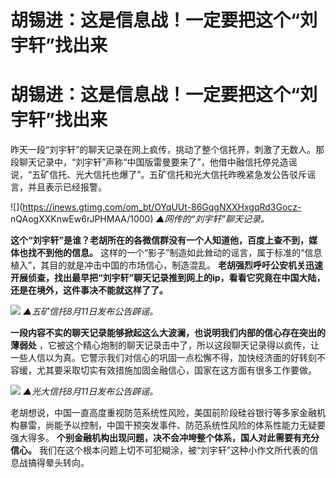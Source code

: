 # 胡锡进：这是信息战！一定要把这个“刘宇轩”找出来

# 胡锡进：这是信息战！一定要把这个“刘宇轩”找出来

昨天一段“刘宇轩”的聊天记录在网上疯传，挑动了整个信托界，刺激了无数人。那段聊天记录中，“刘宇轩”声称“中国版雷曼要来了”，他借中融信托停兑造谣说，“五矿信托、光大信托也爆了”。五矿信托和光大信托昨晚紧急发公告驳斥谣言，并且表示已经报警。

![](https://inews.gtimg.com/om_bt/OYqUUt-86GqgNXXHxgqRd3Gocz-
nQAogXXKnwEw6rJPHMAA/1000) _▲网传的“刘宇轩”聊天记录。_

**这个“刘宇轩”是谁？老胡所在的各微信群没有一个人知道他，百度上查不到，媒体也找不到他的信息。**
这样的一个“影子”制造如此耸动的谣言，属于标准的“信息植入”，其目的就是冲击中国的市场信心，制造混乱。
**老胡强烈呼吁公安机关迅速开展侦查，找出最早把“刘宇轩”聊天记录推到网上的ip，看看它究竟在中国大陆，还是在境外，这件事决不能就这样了了。**

![](https://inews.gtimg.com/om_bt/O6f56vNgBow_SEMqx51B6vZX8i75wAHSh8eSJXSgcDR5kAA/1000)
_▲五矿信托8月11日发布公告辟谣。_

**一段内容不实的聊天记录能够掀起这么大波澜，也说明我们内部的信心存在突出的薄弱处**
，它被这个精心炮制的聊天记录击中了，所以这段聊天记录得以疯传，让一些人信以为真。它警示我们对信心的巩固一点松懈不得，加快经济面的好转刻不容缓，尤其要采取切实有效措施加固金融信心，国家在这方面有很多工作要做。

![](https://inews.gtimg.com/om_bt/O2IZBMmzAkDuiXRCc8JLdQinYG9-rHN39lB6LzE95GEmwAA/1000)
_▲光大信托8月11日发布公告辟谣。_

老胡想说，中国一直高度重视防范系统性风险，美国前阶段硅谷银行等多家金融机构暴雷，尚能予以控制，中国干预突发事件、防范系统性风险的体系性能力无疑要强大得多。
**个别金融机构出现问题，决不会冲垮整个体系，国人对此需要有充分信心。**
我们在这个根本问题上切不可犯糊涂，被“刘宇轩”这种小作文所代表的信息战搞得晕头转向。


